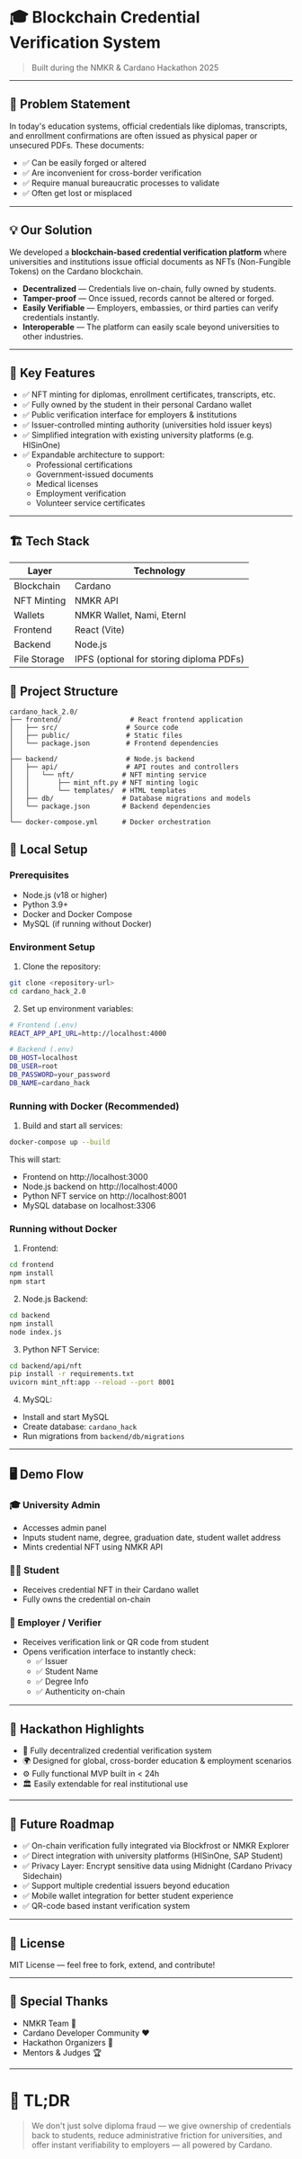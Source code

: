 # 🎓 Blockchain Credential Verification System

> Built during the NMKR & Cardano Hackathon 2025

---

## 🚀 Problem Statement

In today's education systems, official credentials like diplomas, transcripts, and enrollment confirmations are often issued as physical paper or unsecured PDFs. These documents:

- ✅ Can be easily forged or altered
- ✅ Are inconvenient for cross-border verification
- ✅ Require manual bureaucratic processes to validate
- ✅ Often get lost or misplaced

---

## 💡 Our Solution

We developed a **blockchain-based credential verification platform** where universities and institutions issue official documents as NFTs (Non-Fungible Tokens) on the Cardano blockchain.

- **Decentralized** — Credentials live on-chain, fully owned by students.
- **Tamper-proof** — Once issued, records cannot be altered or forged.
- **Easily Verifiable** — Employers, embassies, or third parties can verify credentials instantly.
- **Interoperable** — The platform can easily scale beyond universities to other industries.

---

## 🔧 Key Features

- ✅ NFT minting for diplomas, enrollment certificates, transcripts, etc.
- ✅ Fully owned by the student in their personal Cardano wallet
- ✅ Public verification interface for employers & institutions
- ✅ Issuer-controlled minting authority (universities hold issuer keys)
- ✅ Simplified integration with existing university platforms (e.g. HISinOne)
- ✅ Expandable architecture to support:
  - Professional certifications
  - Government-issued documents
  - Medical licenses
  - Employment verification
  - Volunteer service certificates

---

## 🏗 Tech Stack

| Layer | Technology |
|---|---|
| Blockchain | Cardano |
| NFT Minting | NMKR API |
| Wallets | NMKR Wallet, Nami, Eternl |
| Frontend | React (Vite) |
| Backend | Node.js |
| File Storage | IPFS (optional for storing diploma PDFs) |

## 📁 Project Structure

```
cardano_hack_2.0/
├── frontend/                 # React frontend application
│   ├── src/                 # Source code
│   ├── public/              # Static files
│   └── package.json         # Frontend dependencies
│
├── backend/                 # Node.js backend
│   ├── api/                 # API routes and controllers
│   │   └── nft/            # NFT minting service
│   │       ├── mint_nft.py # NFT minting logic
│   │       └── templates/  # HTML templates
│   ├── db/                 # Database migrations and models
│   └── package.json        # Backend dependencies
│
└── docker-compose.yml      # Docker orchestration
```

## 🚀 Local Setup

### Prerequisites
- Node.js (v18 or higher)
- Python 3.9+
- Docker and Docker Compose
- MySQL (if running without Docker)

### Environment Setup
1. Clone the repository:
```bash
git clone <repository-url>
cd cardano_hack_2.0
```

2. Set up environment variables:
```bash
# Frontend (.env)
REACT_APP_API_URL=http://localhost:4000

# Backend (.env)
DB_HOST=localhost
DB_USER=root
DB_PASSWORD=your_password
DB_NAME=cardano_hack
```

### Running with Docker (Recommended)
1. Build and start all services:
```bash
docker-compose up --build
```

This will start:
- Frontend on http://localhost:3000
- Node.js backend on http://localhost:4000
- Python NFT service on http://localhost:8001
- MySQL database on localhost:3306

### Running without Docker
1. Frontend:
```bash
cd frontend
npm install
npm start
```

2. Node.js Backend:
```bash
cd backend
npm install
node index.js
```

3. Python NFT Service:
```bash
cd backend/api/nft
pip install -r requirements.txt
uvicorn mint_nft:app --reload --port 8001
```

4. MySQL:
- Install and start MySQL
- Create database: `cardano_hack`
- Run migrations from `backend/db/migrations`

---

## 🖥 Demo Flow

### 🎓 University Admin

- Accesses admin panel
- Inputs student name, degree, graduation date, student wallet address
- Mints credential NFT using NMKR API

### 👩‍🎓 Student

- Receives credential NFT in their Cardano wallet
- Fully owns the credential on-chain

### 🏢 Employer / Verifier

- Receives verification link or QR code from student
- Opens verification interface to instantly check:
  - ✅ Issuer
  - ✅ Student Name
  - ✅ Degree Info
  - ✅ Authenticity on-chain

---

## 🧭 Hackathon Highlights

- 🔐 Fully decentralized credential verification system
- 🌍 Designed for global, cross-border education & employment scenarios
- ⚙️ Fully functional MVP built in < 24h
- 🏛 Easily extendable for real institutional use

---

## 🔮 Future Roadmap

- ✅ On-chain verification fully integrated via Blockfrost or NMKR Explorer
- ✅ Direct integration with university platforms (HISinOne, SAP Student)
- ✅ Privacy Layer: Encrypt sensitive data using Midnight (Cardano Privacy Sidechain)
- ✅ Support multiple credential issuers beyond education
- ✅ Mobile wallet integration for better student experience
- ✅ QR-code based instant verification system

---

## 📄 License

MIT License — feel free to fork, extend, and contribute!

---

## 🤝 Special Thanks

- NMKR Team 🚀  
- Cardano Developer Community ❤️  
- Hackathon Organizers 🎯  
- Mentors & Judges 🏆

---

# 🏁 TL;DR

> We don't just solve diploma fraud — we give ownership of credentials back to students, reduce administrative friction for universities, and offer instant verifiability to employers — all powered by Cardano.



